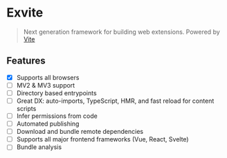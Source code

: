 # Exvite

> Next generation framework for building web extensions. Powered by [Vite](https://vitejs.dev/)

## Features

- [x] Supports all browsers
- [ ] MV2 & MV3 support
- [ ] Directory based entrypoints
- [ ] Great DX: auto-imports, TypeScript, HMR, and fast reload for content scripts
- [ ] Infer permissions from code
- [ ] Automated publishing
- [ ] Download and bundle remote dependencies
- [ ] Supports all major frontend frameworks (Vue, React, Svelte)
- [ ] Bundle analysis
